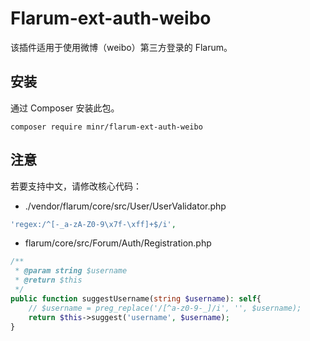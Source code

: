 # Flarum-ext-auth-weibo

该插件适用于使用微博（weibo）第三方登录的 Flarum。

## 安装
通过 Composer 安装此包。

```shell
composer require minr/flarum-ext-auth-weibo
```

## 注意 

若要支持中文，请修改核心代码：

- ./vendor/flarum/core/src/User/UserValidator.php

```php
'regex:/^[-_a-zA-Z0-9\x7f-\xff]+$/i',
```

- flarum/core/src/Forum/Auth/Registration.php

```php
/**
 * @param string $username
 * @return $this
 */
public function suggestUsername(string $username): self{
    // $username = preg_replace('/[^a-z0-9-_]/i', '', $username);
    return $this->suggest('username', $username);
}
```